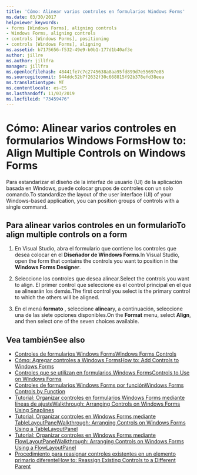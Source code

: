 ```yaml
---
title: 'Cómo: Alinear varios controles en formularios Windows Forms'
ms.date: 03/30/2017
helpviewer_keywords:
- forms [Windows Forms], aligning controls
- Windows Forms, aligning controls
- controls [Windows Forms], positioning
- controls [Windows Forms], aligning
ms.assetid: b7175656-f532-49e9-b0b1-177d1b40af3e
author: jillre
ms.author: jillfra
manager: jillfra
ms.openlocfilehash: 48441fe7c7c2745638a8aa95fd899d7e55697e85
ms.sourcegitcommit: 944ddc52b7f2632f30c668815f92b378efd38eea
ms.translationtype: MT
ms.contentlocale: es-ES
ms.lasthandoff: 11/03/2019
ms.locfileid: "73459476"
---
```

# <a name="how-to-align-multiple-controls-on-windows-forms"></a><span data-ttu-id="59cb6-102">Cómo: Alinear varios controles en formularios Windows Forms</span><span class="sxs-lookup"><span data-stu-id="59cb6-102">How to: Align Multiple Controls on Windows Forms</span></span>

<span data-ttu-id="59cb6-103">Para estandarizar el diseño de la interfaz de usuario (UI) de la aplicación basada en Windows, puede colocar grupos de controles con un solo comando.</span><span class="sxs-lookup"><span data-stu-id="59cb6-103">To standardize the layout of the user interface (UI) of your Windows-based application, you can position groups of controls with a single command.</span></span>

## <a name="to-align-multiple-controls-on-a-form"></a><span data-ttu-id="59cb6-104">Para alinear varios controles en un formulario</span><span class="sxs-lookup"><span data-stu-id="59cb6-104">To align multiple controls on a form</span></span>

1. <span data-ttu-id="59cb6-105">En Visual Studio, abra el formulario que contiene los controles que desea colocar en el **Diseñador de Windows Forms**.</span><span class="sxs-lookup"><span data-stu-id="59cb6-105">In Visual Studio, open the form that contains the controls you want to position in the **Windows Forms Designer**.</span></span>

2. <span data-ttu-id="59cb6-106">Seleccione los controles que desea alinear.</span><span class="sxs-lookup"><span data-stu-id="59cb6-106">Select the controls you want to align.</span></span> <span data-ttu-id="59cb6-107">El primer control que seleccione es el control principal en el que se alinearán los demás.</span><span class="sxs-lookup"><span data-stu-id="59cb6-107">The first control you select is the primary control to which the others will be aligned.</span></span>

3. <span data-ttu-id="59cb6-108">En el menú **formato** , seleccione **alinear**y, a continuación, seleccione una de las siete opciones disponibles.</span><span class="sxs-lookup"><span data-stu-id="59cb6-108">On the **Format** menu, select **Align**, and then select one of the seven choices available.</span></span>

## <a name="see-also"></a><span data-ttu-id="59cb6-109">Vea también</span><span class="sxs-lookup"><span data-stu-id="59cb6-109">See also</span></span>

- [<span data-ttu-id="59cb6-110">Controles de formularios Windows Forms</span><span class="sxs-lookup"><span data-stu-id="59cb6-110">Windows Forms Controls</span></span>](index.md)
- [<span data-ttu-id="59cb6-111">Cómo: Agregar controles a Windows Forms</span><span class="sxs-lookup"><span data-stu-id="59cb6-111">How to: Add Controls to Windows Forms</span></span>](how-to-add-controls-to-windows-forms.md)
- [<span data-ttu-id="59cb6-112">Controles que se utilizan en formularios Windows Forms</span><span class="sxs-lookup"><span data-stu-id="59cb6-112">Controls to Use on Windows Forms</span></span>](controls-to-use-on-windows-forms.md)
- [<span data-ttu-id="59cb6-113">Controles de formularios Windows Forms por función</span><span class="sxs-lookup"><span data-stu-id="59cb6-113">Windows Forms Controls by Function</span></span>](windows-forms-controls-by-function.md)
- [<span data-ttu-id="59cb6-114">Tutorial: Organizar controles en formularios Windows Forms mediante líneas de ajuste</span><span class="sxs-lookup"><span data-stu-id="59cb6-114">Walkthrough: Arranging Controls on Windows Forms Using Snaplines</span></span>](walkthrough-arranging-controls-on-windows-forms-using-snaplines.md)
- [<span data-ttu-id="59cb6-115">Tutorial: Organizar controles en Windows Forms mediante TableLayoutPanel</span><span class="sxs-lookup"><span data-stu-id="59cb6-115">Walkthrough: Arranging Controls on Windows Forms Using a TableLayoutPanel</span></span>](walkthrough-arranging-controls-on-windows-forms-using-a-tablelayoutpanel.md)
- [<span data-ttu-id="59cb6-116">Tutorial: Organizar controles en Windows Forms mediante FlowLayoutPanel</span><span class="sxs-lookup"><span data-stu-id="59cb6-116">Walkthrough: Arranging Controls on Windows Forms Using a FlowLayoutPanel</span></span>](walkthrough-arranging-controls-on-windows-forms-using-a-flowlayoutpanel.md)
- [<span data-ttu-id="59cb6-117">Procedimiento para reasignar controles existentes en un elemento primario diferente</span><span class="sxs-lookup"><span data-stu-id="59cb6-117">How to: Reassign Existing Controls to a Different Parent</span></span>](how-to-reassign-existing-controls-to-a-different-parent.md)
